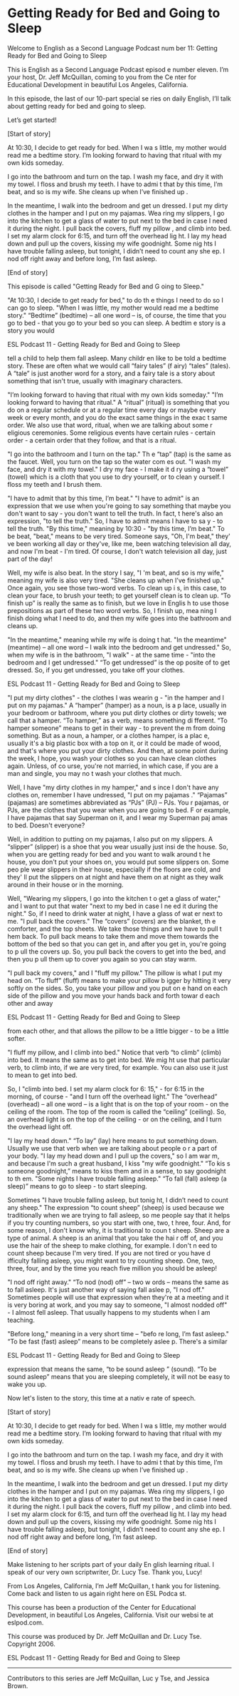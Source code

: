 # Getting Ready for Bed and Going to Sleep

Welcome to English as a Second Language Podcast num ber 11: Getting Ready for Bed and Going to Sleep 

This is English as a Second Language Podcast episod e number eleven. I’m your host, Dr. Jeff McQuillan, coming to you from the Ce nter for Educational Development in beautiful Los Angeles, California. 

In this episode, the last of our 10-part special se ries on daily English, I’ll talk about getting ready for bed and going to sleep.  

Let’s get started! 

[Start of story] 

At 10:30, I decide to get ready for bed.  When I wa s little, my mother would read me a bedtime story.  I’m looking forward to having that ritual with my own kids someday.   

I go into the bathroom and turn on the tap.  I wash  my face, and dry it with my towel.  I floss and brush my teeth.  I have to admi t that by this time, I’m beat, and so is my wife.  She cleans up when I’ve finished up .   

In the meantime, I walk into the bedroom and get un dressed.  I put my dirty clothes in the hamper and I put on my pajamas.  Wea ring my slippers, I go into the kitchen to get a glass of water to put next to the bed in case I need it during the night.  I pull back the covers, fluff my pillow , and climb into bed.  I set my alarm clock for 6:15, and turn off the overhead lig ht.  I lay my head down and pull up the covers, kissing my wife goodnight.  Some nig hts I have trouble falling asleep, but tonight, I didn’t need to count any she ep.  I nod off right away and before long, I’m fast asleep.   

[End of story] 

This episode is called "Getting Ready for Bed and G oing to Sleep." 

"At 10:30, I decide to get ready for bed," to do th e things I need to do so I can go to sleep.  "When I was little, my mother would read  me a bedtime story." “Bedtime” (bedtime) – all one word – is, of course,  the time that you go to bed - that you go to your bed so you can sleep.  A bedtim e story is a story you would  

ESL Podcast 11 - Getting Ready for Bed and Going to  Sleep  

tell a child to help them fall asleep.  Many childr en like to be told a bedtime story. These are often what we would call “fairy tales” (f airy) “tales” (tales).  A “tale” is just another word for a story, and a fairy tale is a story about something that isn't true, usually with imaginary characters. 

"I’m looking forward to having that ritual with my own kids someday."  "I’m looking forward to having that ritual." A “ritual” (ritual)  is something that you do on a regular schedule or at a regular time every day or maybe every week or every month, and you do the exact same things in the exac t same order.  We also use that word, ritual, when we are talking about some r eligious ceremonies.  Some religious events have certain rules - certain order  - a certain order that they follow, and that is a ritual. 

"I go into the bathroom and I turn on the tap."  Th e “tap” (tap) is the same as the faucet.  Well, you turn on the tap so the water com es out. "I wash my face, and dry it with my towel."  I dry my face - I make it d ry using a “towel” (towel) which is a cloth that you use to dry yourself, or to clean y ourself.  I floss my teeth and I brush them.   

"I have to admit that by this time, I’m beat."  "I have to admit" is an expression that we use when you're going to say something that  maybe you don't want to say - you don't want to tell the truth.  In fact, t here's also an expression, "to tell the truth."  So, I have to admit means I have to sa y - to tell the truth.  "By this time," meaning by 10:30 - "by this time, I’m beat."   To be beat, "beat," means to be very tired.  Someone says, "Oh, I'm beat," they' ve been working all day or they've, like me, been watching television all day,  and now I'm beat - I'm tired.  Of course, I don't watch television all day, just part  of the day! 

Well, my wife is also beat.  In the story I say, "I 'm beat, and so is my wife," meaning my wife is also very tired.  "She cleans up  when I’ve finished up."  Once again, you see those two-word verbs.  To clean up i s, in this case, to clean your face, to brush your teeth; to get yourself clean is  to clean up.  “To finish up” is really the same as to finish, but we love in Englis h to use those prepositions as part of these two word verbs.  So, I finish up, mea ning I finish doing what I need to do, and then my wife goes into the bathroom and cleans up. 

"In the meantime," meaning while my wife is doing t hat. "In the meantime" (meantime) – all one word – I walk into the bedroom  and get undressed."  So, when my wife is in the bathroom, "I walk" - at the same time - "into the bedroom and I get undressed."  “To get undressed” is the op posite of to get dressed.  So, if you get undressed, you take off your clothes.    

ESL Podcast 11 - Getting Ready for Bed and Going to  Sleep  

 "I put my dirty clothes" - the clothes I was wearin g - "in the hamper and I put on my pajamas."  A “hamper” (hamper) as a noun, is a p lace, usually in your bedroom or bathroom, where you put dirty clothes or  dirty towels; we call that a hamper.  “To hamper,” as a verb, means something di fferent.  “To hamper someone” means to get in their way - to prevent the m from doing something.  But as a noun, a hamper, or a clothes hamper, is a plac e, usually it's a big plastic box with a top on it, or it could be made of wood, and that's where you put your dirty clothes.  And then, at some point during the week, I hope, you wash your clothes so you can have clean clothes again.  Unless, of co urse, you're not married, in which case, if you are a man and single, you may no t wash your clothes that much. 

Well, I have "my dirty clothes in my hamper," and s ince I don't have any clothes on, remember I have undressed, "I put on my pajamas ."  “Pajamas” (pajamas) are sometimes abbreviated as “PJs” (PJ) – PJs.  You r pajamas, or PJs, are the clothes that you wear when you are going to bed.  F or example, I have pajamas that say Superman on it, and I wear my Superman paj amas to bed.  Doesn't everyone? 

Well, in addition to putting on my pajamas, I also put on my slippers.  A “slipper” (slipper) is a shoe that you wear usually just insi de the house.  So, when you are getting ready for bed and you want to walk around t he house, you don't put your shoes on, you would put some slippers on.  Some peo ple wear slippers in their house, especially if the floors are cold, and they' ll put the slippers on at night and have them on at night as they walk around in their house or in the morning. 

Well, "Wearing my slippers, I go into the kitchen t o get a glass of water," and I want to put that water "next to my bed in case I ne ed it during the night."  So, if I need to drink water at night, I have a glass of wat er next to me.  "I pull back the covers."  The “covers” (covers) are the blanket, th e comforter, and the top sheets.  We take those things and we have to pull t hem back.  To pull back means to take them and move them towards the bottom  of the bed so that you can get in, and after you get in, you're going to p ull the covers up.  So, you pull back the covers to get into the bed, and then you p ull them up to cover you again so you can stay warm. 

"I pull back my covers," and I "fluff my pillow."  The pillow is what I put my head on.  “To fluff” (fluff) means to make your pillow b igger by hitting it very softly on the sides.  So, you take your pillow and you put on e hand on each side of the pillow and you move your hands back and forth towar d each other and away  

ESL Podcast 11 - Getting Ready for Bed and Going to  Sleep  

from each other, and that allows the pillow to be a  little bigger - to be a little softer. 

"I fluff my pillow, and I climb into bed."  Notice that verb “to climb” (climb) into bed.  It means the same as to get into bed.  We mig ht use that particular verb, to climb into, if we are very tired, for example.  You  can also use it just to mean to get into bed.   

So, I "climb into bed.  I set my alarm clock for 6: 15," - for 6:15 in the morning, of course - "and I turn off the overhead light."  The “overhead” (overhead) – all one word – is a light that is on the top of your room -  on the ceiling of the room.  The top of the room is called the “ceiling” (ceiling).  So, an overhead light is on the top of the ceiling - or on the ceiling, and I turn the overhead light off.   

"I lay my head down."  “To lay” (lay) here means to  put something down.  Usually we use that verb when we are talking about people o r a part of your body.  "I lay my head down and I pull up the covers," so I am war m, and because I'm such a great husband, I kiss "my wife goodnight."  “To kis s someone goodnight,” means to kiss them and in a sense, to say goodnight to th em.  "Some nights I have trouble falling asleep."  “To fall (fall) asleep (a sleep)” means to go to sleep - to start sleeping.   

Sometimes "I have trouble falling asleep, but tonig ht, I didn’t need to count any sheep."  The expression “to count sheep” (sheep) is  used because we traditionally when we are trying to fall asleep, so me people say that it helps if you try counting numbers, so you start with one, two, t hree, four.  And, for some reason, I don't know why, it is traditional to coun t sheep.  Sheep are a type of animal.  A sheep is an animal that you take the hai r off of, and you use the hair of the sheep to make clothing, for example.  I don't n eed to count sheep because I'm very tired.  If you are not tired or you have d ifficulty falling asleep, you might want to try counting sheep.  One, two, three, four,  and by the time you reach five million you should be asleep!     

"I nod off right away."  “To nod (nod) off” – two w ords – means the same as to fall asleep.  It's just another way of saying fall aslee p, "I nod off."  Sometimes people will use that expression when they're at a meeting and it is very boring at work, and you may say to someone, "I almost nodded off" -  I almost fell asleep.  That usually happens to my students when I am teaching. 

"Before long," meaning in a very short time – "befo re long, I’m fast asleep."  “To be fast (fast) asleep” means to be completely aslee p.  There's a similar  

ESL Podcast 11 - Getting Ready for Bed and Going to  Sleep  

expression that means the same, “to be sound asleep ” (sound).  “To be sound asleep” means that you are sleeping completely, it will not be easy to wake you up. 

Now let's listen to the story, this time at a nativ e rate of speech. 

[Start of story] 

At 10:30, I decide to get ready for bed.  When I wa s little, my mother would read me a bedtime story.  I’m looking forward to having that ritual with my own kids someday.   

I go into the bathroom and turn on the tap.  I wash  my face, and dry it with my towel.  I floss and brush my teeth.  I have to admi t that by this time, I’m beat, and so is my wife.  She cleans up when I’ve finished up .   

In the meantime, I walk into the bedroom and get un dressed.  I put my dirty clothes in the hamper and I put on my pajamas.  Wea ring my slippers, I go into the kitchen to get a glass of water to put next to the bed in case I need it during the night.  I pull back the covers, fluff my pillow , and climb into bed.  I set my alarm clock for 6:15, and turn off the overhead lig ht.  I lay my head down and pull up the covers, kissing my wife goodnight.  Some nig hts I have trouble falling asleep, but tonight, I didn’t need to count any she ep.  I nod off right away and before long, I’m fast asleep.   

[End of story] 

Make listening to her scripts part of your daily En glish learning ritual. I speak of our very own scriptwriter, Dr. Lucy Tse. Thank you,  Lucy! 

From Los Angeles, California, I’m Jeff McQuillan, t hank you for listening. Come back and listen to us again right here on ESL Podca st. 

This course has been a production of the Center for  Educational Development, in beautiful Los Angeles, California.  Visit our websi te at eslpod.com. 

This course was produced by Dr. Jeff McQuillan and Dr. Lucy Tse.  Copyright 2006. 

ESL Podcast 11 - Getting Ready for Bed and Going to  Sleep  

 ______ 

Contributors to this series are Jeff McQuillan, Luc y Tse, and Jessica Brown.

